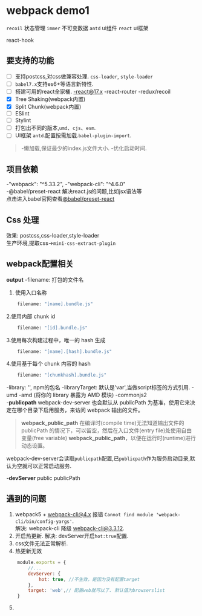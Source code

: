# webpack demo1
`recoil` 状态管理
`immer` 不可变数据
`antd` ui组件
`react` ui框架

react-hook

## 要支持的功能
- [ ] 支持postcss,对css做兼容处理. `css-loader`, `style-loader`
- [ ] `babel7.x`支持es6+等语言新特性.
- [ ] 搭建可用的react全家桶.
    -react@17.x
    -react-router
    -redux/recoil
- [x] Tree Shaking(webpack内置)
- [x] Split Chunk(webpack内置)
- [ ] ESlint 
- [ ] Stylint 
- [ ] 打包出不同的版本,`umd`、`cjs`、`esm`.
- [ ] UI框架 `antd`.配置按需加载.`babel-plugin-import`.
> -懒加载,保证最少的index.js文件大小.
> -优化启动时间.


## 项目依赖  
-"webpack": "^5.33.2",
-"webpack-cli": "^4.6.0"  
-@babel/preset-react 解决react.js的问题,比如jsx语法等  
点击进入babel官网查看[@babel/preset-react](https://babeljs.io/docs/en/babel-preset-react)
## Css 处理
效果: postcss,css-loader,style-loader  
生产环境,提取css->`mini-css-extract-plugin`
## webpack配置相关 
**output**
-filename: 打包的文件名  
1. 使用入口名称  
```bash
    filename: "[name].bundle.js"
```
2.使用内部 chunk id  
```bash
    filename: "[id].bundle.js"
```
3.使用每次构建过程中，唯一的 hash 生成  
```bash
    filename: "[name].[hash].bundle.js"
```
4.使用基于每个 chunk 内容的 hash  
```bash
    filename: "[chunkhash].bundle.js"
```
-library: '', npm的包名
-libraryTarget: 
默认是'var',当做script标签的方式引用.
    -umd
    -amd (将你的 library 暴露为 AMD 模块)
    -commonjs2  
-**publicpath**
webpack-dev-server 也会默认从 publicPath 为基准，使用它来决定在哪个目录下启用服务，来访问 webpack 输出的文件。
> __webpack_public_path__ 在编译时(compile time)无法知道输出文件的 publicPath 的情况下，可以留空，然后在入口文件(entry file)处使用自由变量(free variable) __webpack_public_path__，以便在运行时(runtime)进行动态设置。

webpack-dev-server会读取`publicpath`配置,已`publicpath`作为服务启动目录,默认为空就可以正常启动服务.

-**devServer**
public
publicPath

## 遇到的问题
1. webpack5 + webpack-cli@4.x 报错 `Cannot find module 'webpack-cli/bin/config-yargs'`.  
解决: webpack-cli 降级 webpack-cli@3.3.12.
2. 开启热更新.
解决: devServer开启`hot:true`配置.
3. css文件无法正常解析.
4. 热更新无效  
```js
    module.exports = {
        //...
        devServer: {
            hot: true, //不生效，是因为没有配置target
        },
        target: 'web',// 配置web就可以了. 默认值为browserslist
    }
```
5. 
